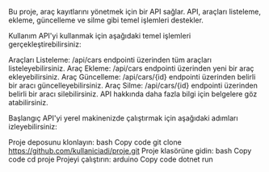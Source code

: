 Bu proje, araç kayıtlarını yönetmek için bir API sağlar. API, araçları listeleme, ekleme, güncelleme ve silme gibi temel işlemleri destekler.

Kullanım
API'yi kullanmak için aşağıdaki temel işlemleri gerçekleştirebilirsiniz:

Araçları Listeleme: /api/cars endpointi üzerinden tüm araçları listeleyebilirsiniz.
Araç Ekleme: /api/cars endpointi üzerinden yeni bir araç ekleyebilirsiniz.
Araç Güncelleme: /api/cars/{id} endpointi üzerinden belirli bir aracı güncelleyebilirsiniz.
Araç Silme: /api/cars/{id} endpointi üzerinden belirli bir aracı silebilirsiniz.
API hakkında daha fazla bilgi için belgelere göz atabilirsiniz.

Başlangıç
API'yi yerel makinenizde çalıştırmak için aşağıdaki adımları izleyebilirsiniz:

Proje deposunu klonlayın:
bash
Copy code
git clone https://github.com/kullaniciadi/proje.git
Proje klasörüne gidin:
bash
Copy code
cd proje
Projeyi çalıştırın:
arduino
Copy code
dotnet run
